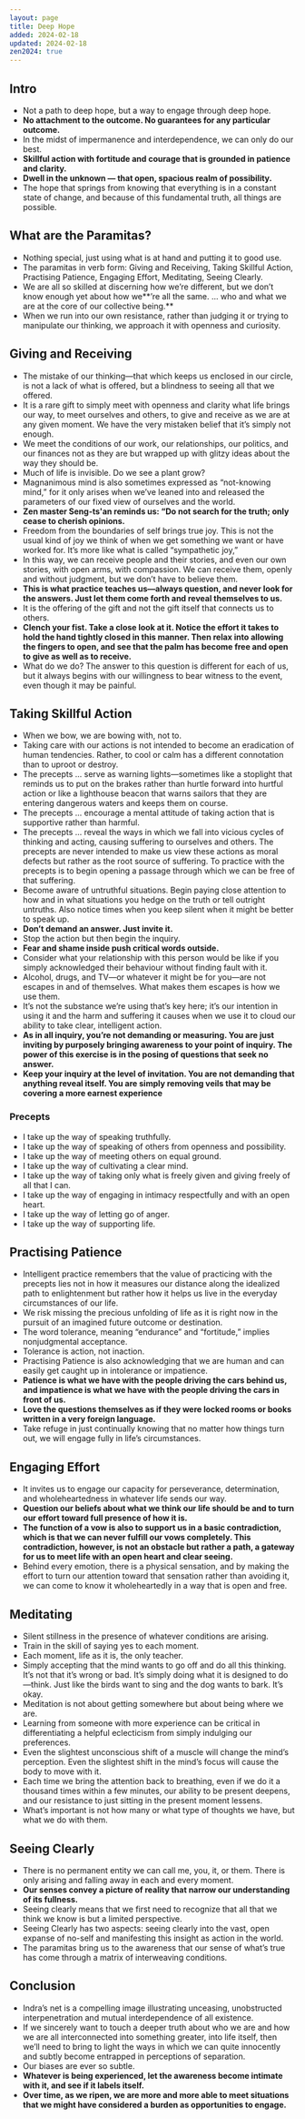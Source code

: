 ```yaml
---
layout: page
title: Deep Hope
added: 2024-02-18
updated: 2024-02-18
zen2024: true
---
```


## Intro

- Not a path to deep hope, but a way to engage through deep hope.
- **No attachment to the outcome. No guarantees for any particular outcome.**
- In the midst of impermanence and interdependence, we can only do our best.
- **Skillful action with fortitude and courage that is grounded in patience and clarity.**
- **Dwell in the unknown — that open, spacious realm of possibility.**
- The hope that springs from knowing that everything is in a constant state of change, and because of this fundamental truth, all things are possible.

## What are the Paramitas?

- Nothing special, just using what is at hand and putting it to good use.
- The paramitas in verb form: Giving and Receiving, Taking Skillful Action, Practising Patience, Engaging Effort, Meditating, Seeing Clearly.
- We are all so skilled at discerning how we’re different, but we don’t know enough yet about how we**’re all the same. ... who and what we are at the core of our collective being.**
- When we run into our own resistance, rather than judging it or trying to manipulate our thinking, we approach it with openness and curiosity.

## Giving and Receiving

- The mistake of our thinking—that which keeps us enclosed in our circle, is not a lack of what is offered, but a blindness to seeing all that we offered.
- It is a rare gift to simply meet with openness and clarity what life brings our way, to meet ourselves and others, to give and receive as we are at any given moment. We have the very mistaken belief that it’s simply not enough.
- We meet the conditions of our work, our relationships, our politics, and our finances not as they are but wrapped up with glitzy ideas about the way they should be.
- Much of life is invisible. Do we see a plant grow?
- Magnanimous mind is also sometimes expressed as “not-knowing mind,” for it only arises when we’ve leaned into and released the parameters of our fixed view of ourselves and the world.
- **Zen master Seng-ts'an reminds us: “Do not search for the truth; only cease to cherish opinions.**
- Freedom from the boundaries of self brings true joy. This is not the usual kind of joy we think of when we get something we want or have worked for. It’s more like what is called “sympathetic joy,”
- In this way, we can receive people and their stories, and even our own stories, with open arms, with compassion. We can receive them, openly and without judgment, but we don’t have to believe them.
- **This is what practice teaches us—always question, and never look for the answers. Just let them come forth and reveal themselves to us.**
- It is the offering of the gift and not the gift itself that connects us to others.
- **Clench your fist. Take a close look at it. Notice the effort it takes to hold the hand tightly closed in this manner. Then relax into allowing the fingers to open, and see that the palm has become free and open to give as well as to receive.**
- What do we do? The answer to this question is different for each of us, but it always begins with our willingness to bear witness to the event, even though it may be painful.

## Taking Skillful Action
  
- When we bow, we are bowing with, not to.
- Taking care with our actions is not intended to become an eradication of human tendencies. Rather, to cool or calm has a different connotation than to uproot or destroy.
- The precepts ... serve as warning lights—sometimes like a stoplight that reminds us to put on the brakes rather than hurtle forward into hurtful action or like a lighthouse beacon that warns sailors that they are entering dangerous waters and keeps them on course.
- The precepts ... encourage a mental attitude of taking action that is supportive rather than harmful.
- The precepts ... reveal the ways in which we fall into vicious cycles of thinking and acting, causing suffering to ourselves and others. The precepts are never intended to make us view these actions as moral defects but rather as the root source of suffering. To practice with the precepts is to begin opening a passage through which we can be free of that suffering.
- Become aware of untruthful situations. Begin paying close attention to how and in what situations you hedge on the truth or tell outright untruths. Also notice times when you keep silent when it might be better to speak up.
- **Don’t demand an answer. Just invite it.**
- Stop the action but then begin the inquiry.
- **Fear and shame inside push critical words outside.**
- Consider what your relationship with this person would be like if you simply acknowledged their behaviour without finding fault with it.
- Alcohol, drugs, and TV—or whatever it might be for you—are not escapes in and of themselves. What makes them escapes is how we use them.
- It’s not the substance we’re using that’s key here; it’s our intention in using it and the harm and suffering it causes when we use it to cloud our ability to take clear, intelligent action.
- **As in all inquiry, you’re not demanding or measuring. You are just inviting by purposely bringing awareness to your point of inquiry. The power of this exercise is in the posing of questions that seek no answer.**
- **Keep your inquiry at the level of invitation. You are not demanding that anything reveal itself. You are simply removing veils that may be covering a more earnest experience**


### Precepts  

- I take up the way of speaking truthfully.
- I take up the way of speaking of others from openness and possibility.
- I take up the way of meeting others on equal ground.
- I take up the way of cultivating a clear mind.
- I take up the way of taking only what is freely given and giving freely of all that I can.
- I take up the way of engaging in intimacy respectfully and with an open heart.
- I take up the way of letting go of anger.
- I take up the way of supporting life.

 ## Practising Patience

- Intelligent practice remembers that the value of practicing with the precepts lies not in how it measures our distance along the idealized path to enlightenment but rather how it helps us live in the everyday circumstances of our life.
- We risk missing the precious unfolding of life as it is right now in the pursuit of an imagined future outcome or destination.
- The word tolerance, meaning “endurance” and “fortitude,” implies nonjudgmental acceptance.
- Tolerance is action, not inaction.
- Practising Patience is also acknowledging that we are human and can easily get caught up in intolerance or impatience.
- **Patience is what we have with the people driving the cars behind us, and impatience is what we have with the people driving the cars in front of us.**
- **Love the questions themselves as if they were locked rooms or books written in a very foreign language.**
- Take refuge in just continually knowing that no matter how things turn out, we will engage fully in life’s circumstances.

## Engaging Effort

- It invites us to engage our capacity for perseverance, determination, and wholeheartedness in whatever life sends our way.
- **Question our beliefs about what we think our life should be and to turn our effort toward full presence of how it is.**
- **The function of a vow is also to support us in a basic contradiction, which is that we can never fulfill our vows completely. This contradiction, however, is not an obstacle but rather a path, a gateway for us to meet life with an open heart and clear seeing.**
- Behind every emotion, there is a physical sensation, and by making the effort to turn our attention toward that sensation rather than avoiding it, we can come to know it wholeheartedly in a way that is open and free.

## Meditating

- Silent stillness in the presence of whatever conditions are arising.
- Train in the skill of saying yes to each moment.
- Each moment, life as it is, the only teacher.
- Simply accepting that the mind wants to go off and do all this thinking. It’s not that it’s wrong or bad. It’s simply doing what it is designed to do—think. Just like the birds want to sing and the dog wants to bark. It’s okay.
- Meditation is not about getting somewhere but about being where we are.
- Learning from someone with more experience can be critical in differentiating a helpful eclecticism from simply indulging our preferences.
- Even the slightest unconscious shift of a muscle will change the mind’s perception. Even the slightest shift in the mind’s focus will cause the body to move with it.
- Each time we bring the attention back to breathing, even if we do it a thousand times within a few minutes, our ability to be present deepens, and our resistance to just sitting in the present moment lessens.
- What’s important is not how many or what type of thoughts we have, but what we do with them.

## Seeing Clearly

- There is no permanent entity we can call me, you, it, or them. There is only arising and falling away in each and every moment.
- **Our senses convey a picture of reality that narrow our understanding of its fullness.**
- Seeing clearly means that we first need to recognize that all that we think we know is but a limited perspective.
- Seeing Clearly has two aspects: seeing clearly into the vast, open expanse of no-self and manifesting this insight as action in the world.
- The paramitas bring us to the awareness that our sense of what’s true has come through a matrix of interweaving conditions.

## Conclusion
  
- Indra’s net is a compelling image illustrating unceasing, unobstructed interpenetration and mutual interdependence of all existence.
- If we sincerely want to touch a deeper truth about who we are and how we are all interconnected into something greater, into life itself, then we’ll need to bring to light the ways in which we can quite innocently and subtly become entrapped in perceptions of separation.
- Our biases are ever so subtle.
- **Whatever is being experienced, let the awareness become intimate with it, and see if it labels itself.**
- **Over time, as we ripen, we are more and more able to meet situations that we might have considered a burden as opportunities to engage.**
